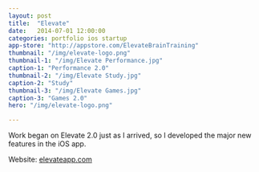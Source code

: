 ```yaml
---
layout: post
title:  "Elevate"
date:   2014-07-01 12:00:00
categories: portfolio ios startup
app-store: "http://appstore.com/ElevateBrainTraining"
thumbnail: "/img/elevate-logo.png"
thumbnail-1: "/img/Elevate Performance.jpg"
caption-1: "Performance 2.0"
thumbnail-2: "/img/Elevate Study.jpg"
caption-2: "Study"
thumbnail-3: "/img/Elevate Games.jpg"
caption-3: "Games 2.0"
hero: "/img/elevate-logo.png"

---
```


Work began on Elevate 2.0 just as I arrived, so I developed the major new features in the iOS app.

Website: [elevateapp.com](http://elevateapp.com)
